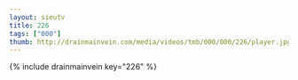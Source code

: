 ```yaml
--- 
layout: sieutv
title: 226
tags: ["000"]
thumb: http://drainmainvein.com/media/videos/tmb/000/000/226/player.jpg
---
```

{% include drainmainvein key="226" %} 
